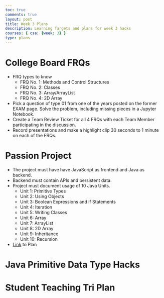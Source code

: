 ```yaml
---
toc: true
comments: true
layout: post
title: Week 3 Plans
description: Learning Targets and plans for week 3 hacks
courses: { csa: {week: 3} }
type: plans
---
```


# College Board FRQs
- FRQ types to know
    - FRQ No. 1: Methods and Control Structures
    - FRQ No. 2: Classes
    - FRQ No. 3: Array/ArrayList
    - FRQ No. 4: 2D Array
- Pick a question of type 01 from one of the years posted on the former EXAM page. Solve the problem, including missing pieces in a Jupyter Notebook.
- Create a Team Review Ticket for all 4 FRQs with each Team Member participating in the discussion.
- Record presentations and make a highlight clip 30 seconds to 1 minute on each of the FRQs.

# Passion Project
- The project must have have JavaScript as frontend and Java as backend. 
- Backend must contain APIs and persistent data. 
- Project must document usage of 10 Java Units.
    - Unit 1: Primitive Types
    - Unit 2: Using Objects
    - Unit 3: Boolean Expressions and if Statements
    - Unit 4: Iteration
    - Unit 5: Writing Classes
    - Unit 6: Array
    - Unit 7: ArrayList
    - Unit 8: 2D Array
    - Unit 9: Inheritance
    - Unit 10: Recursion
- [Link]() to Plan

# Java Primitive Data Type Hacks

# Student Teaching Tri Plan
